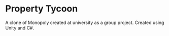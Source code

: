 # Property Tycoon

A clone of Monopoly created at university as a group project. Created using Unity and C#.
